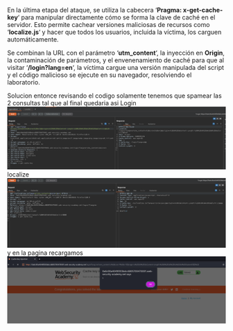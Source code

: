 En la última etapa del ataque, se utiliza la cabecera ‘**Pragma: x-get-cache-key**‘ para manipular directamente cómo se forma la clave de caché en el servidor. Esto permite cachear versiones maliciosas de recursos como ‘**localize.js**‘ y hacer que todos los usuarios, incluida la víctima, los carguen automáticamente.

Se combinan la URL con el parámetro ‘**utm_content**‘, la inyección en **Origin**, la contaminación de parámetros, y el envenenamiento de caché para que al visitar ‘**/login?lang=en**‘, la víctima cargue una versión manipulada del script y el código malicioso se ejecute en su navegador, resolviendo el laboratorio.

Solucion
entonce revisando el codigo solamente tenemos que spamear las 2 consultas
tal que al final quedaria asi
Login
![Pasted_image_20250822204528.png](Imagenes/Pasted_image_20250822204528.png)
localize
![Pasted_image_20250822204552.png](Imagenes/Pasted_image_20250822204552.png)
y en la pagina recargamos
![Pasted_image_20250822204724.png](Imagenes/Pasted_image_20250822204724.png)
